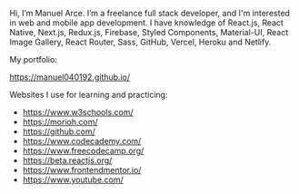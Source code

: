 Hi, I’m Manuel Arce. I’m a freelance full stack developer, and I'm interested in web and mobile app development. I have knowledge of React.js, React Native, Next.js, Redux.js, Firebase, Styled Components, Material-UI, React Image Gallery, React Router, Sass, GitHub, Vercel, Heroku and Netlify.

My portfolio:

https://manuel040192.github.io/

Websites I use for learning and practicing:

- https://www.w3schools.com/
- https://morioh.com/
- https://github.com/
- https://www.codecademy.com/
- https://www.freecodecamp.org/
- https://beta.reactjs.org/
- https://www.frontendmentor.io/
- https://www.youtube.com/

<!---
manuel040192/manuel040192 is a ✨ special ✨ repository because its `README.md` (this file) appears on your GitHub profile.
You can click the Preview link to take a look at your changes.
--->
